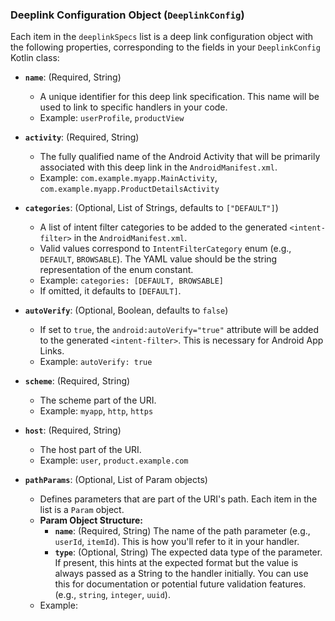 ### Deeplink Configuration Object (`DeeplinkConfig`)

Each item in the `deeplinkSpecs` list is a deep link configuration object with the following properties, corresponding to the fields in your `DeeplinkConfig` Kotlin class:

*   **`name`**: (Required, String)
    *   A unique identifier for this deep link specification. This name will be used to link to specific handlers in your code.
    *   Example: `userProfile`, `productView`

*   **`activity`**: (Required, String)
    *   The fully qualified name of the Android Activity that will be primarily associated with this deep link in the `AndroidManifest.xml`.
    *   Example: `com.example.myapp.MainActivity`, `com.example.myapp.ProductDetailsActivity`

*   **`categories`**: (Optional, List of Strings, defaults to `["DEFAULT"]`)
    *   A list of intent filter categories to be added to the generated `<intent-filter>` in the `AndroidManifest.xml`.
    *   Valid values correspond to `IntentFilterCategory` enum (e.g., `DEFAULT`, `BROWSABLE`). The YAML value should be the string representation of the enum constant.
    *   Example: `categories: [DEFAULT, BROWSABLE]`
    *   If omitted, it defaults to `[DEFAULT]`.

*   **`autoVerify`**: (Optional, Boolean, defaults to `false`)
    *   If set to `true`, the `android:autoVerify="true"` attribute will be added to the generated `<intent-filter>`. This is necessary for Android App Links.
    *   Example: `autoVerify: true`

*   **`scheme`**: (Required, String)
    *   The scheme part of the URI.
    *   Example: `myapp`, `http`, `https`

*   **`host`**: (Required, String)
    *   The host part of the URI.
    *   Example: `user`, `product.example.com`

*   **`pathParams`**: (Optional, List of Param objects)
    *   Defines parameters that are part of the URI's path. Each item in the list is a `Param` object.
    *   **Param Object Structure:**
        *   **`name`**: (Required, String) The name of the path parameter (e.g., `userId`, `itemId`). This is how you'll refer to it in your handler.
        *   **`type`**: (Optional, String) The expected data type of the parameter. If present, this hints at the expected format but the value is always passed as a String to the handler initially. You can use this for documentation or potential future validation features. (e.g., `string`, `integer`, `uuid`).
    *   Example: